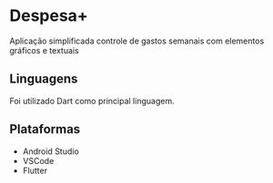 # Despesa+

Aplicação simplificada controle de gastos semanais com elementos gráficos e textuais

## Linguagens

Foi utilizado Dart como principal linguagem.

## Plataformas

- Android Studio
- VSCode 
- Flutter

